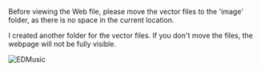Before viewing the Web file, please move the vector files to the 'image' folder, as there is no space in the current location.

I created another folder for the vector files. If you don't move the files, the webpage will not be fully visible.







![EDMusic](https://github.com/Surendhargladveen/EDMmusic-using-React.js/assets/142723780/f4951f32-6443-485e-9d98-93f2cc441062)














